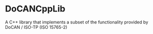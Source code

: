 # DoCANCppLib
 A C++ library that implements a subset of the functionality provided by DoCAN / ISO-TP (ISO 15765-2)
